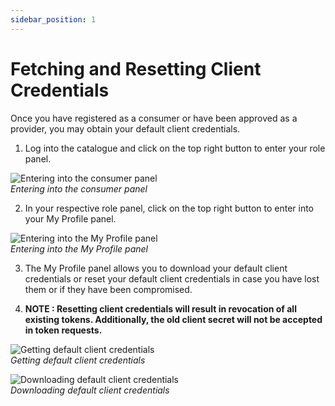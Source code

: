 ```yaml
---
sidebar_position: 1
---
```


# Fetching and Resetting Client Credentials

Once you have registered as a consumer or have been approved as a provider, you may obtain your default client credentials.

1. Log into the catalogue and click on the top right button to enter your role panel.

![Entering into the consumer panel](https://docs.assets.dataforpublicgood.org.in/IUDX-resources/auth/go-to-role-panel.png)<br/>
*Entering into the consumer panel*

2. In your respective role panel, click on the top right button to enter into your My Profile panel.

![Entering into the My Profile panel](https://docs.assets.dataforpublicgood.org.in/IUDX-resources/auth/go-to-my-profile.png)<br/>
*Entering into the My Profile panel*

3. The My Profile panel allows you to download your default client credentials or reset your default client credentials in case you have lost them or if they have been compromised.

4. **NOTE : Resetting client credentials will result in revocation of all existing tokens. Additionally, the old client secret will not be accepted in token requests.**

![Getting default client credentials](https://docs.assets.dataforpublicgood.org.in/IUDX-resources/auth/client-creds.png)<br/>
*Getting default client credentials*

![Downloading default client credentials](https://docs.assets.dataforpublicgood.org.in/IUDX-resources/auth/download-creds.png)<br/>
*Downloading default client credentials*
